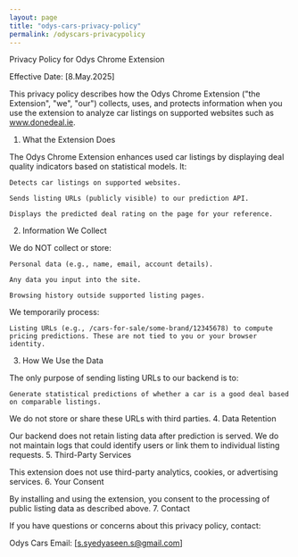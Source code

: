 ```yaml
---
layout: page
title: "odys-cars-privacy-policy"
permalink: /odyscars-privacypolicy
---
```

Privacy Policy for Odys Chrome Extension

Effective Date: [8.May.2025]

This privacy policy describes how the Odys Chrome Extension ("the Extension", "we", "our") collects, uses, and protects information when you use the extension to analyze car listings on supported websites such as www.donedeal.ie.
1. What the Extension Does

The Odys Chrome Extension enhances used car listings by displaying deal quality indicators based on statistical models. It:

    Detects car listings on supported websites.

    Sends listing URLs (publicly visible) to our prediction API.

    Displays the predicted deal rating on the page for your reference.

2. Information We Collect

We do NOT collect or store:

    Personal data (e.g., name, email, account details).

    Any data you input into the site.

    Browsing history outside supported listing pages.

We temporarily process:

    Listing URLs (e.g., /cars-for-sale/some-brand/12345678) to compute pricing predictions. These are not tied to you or your browser identity.

3. How We Use the Data

The only purpose of sending listing URLs to our backend is to:

    Generate statistical predictions of whether a car is a good deal based on comparable listings.

We do not store or share these URLs with third parties.
4. Data Retention

Our backend does not retain listing data after prediction is served. We do not maintain logs that could identify users or link them to individual listing requests.
5. Third-Party Services

This extension does not use third-party analytics, cookies, or advertising services.
6. Your Consent

By installing and using the extension, you consent to the processing of public listing data as described above.
7. Contact

If you have questions or concerns about this privacy policy, contact:

Odys Cars
Email: [s.syedyaseen.s@gmail.com]

